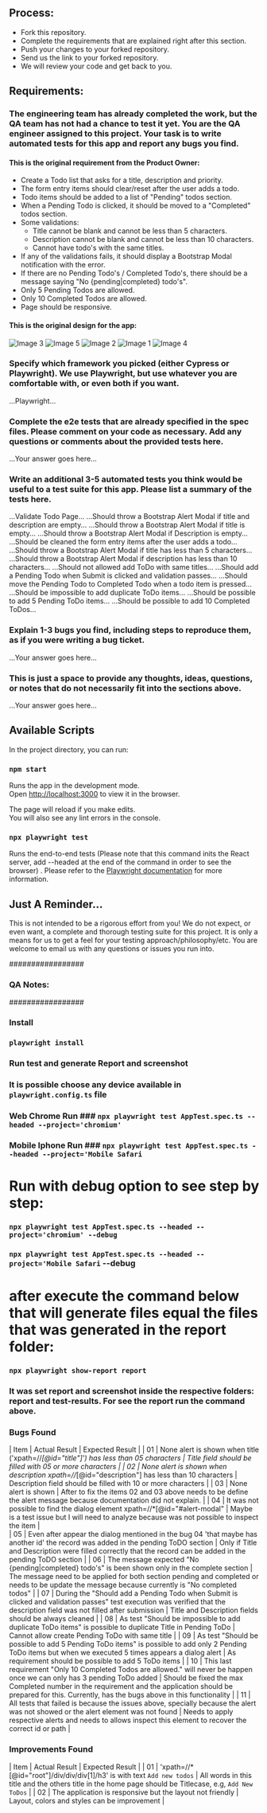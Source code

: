 ## Process:
- Fork this repository.
- Complete the requirements that are explained right after this section.
- Push your changes to your forked repository.
- Send us the link to your forked repository.
- We will review your code and get back to you.

## Requirements:

### The engineering team has already completed the work, but the QA team has not had a chance to test it yet. You are the QA engineer assigned to this project. Your task is to write automated tests for this app and report any bugs you find.

#### This is the original requirement from the Product Owner:
- Create a Todo list that asks for a title, description and priority.
- The form entry items should clear/reset after the user adds a todo.
- Todo items should be added to a list of "Pending" todos section.
- When a Pending Todo is clicked, it should be moved to a "Completed" todos section.
- Some validations:
  - Title cannot be blank and cannot be less than 5 characters.
  - Description cannot be blank and cannot be less than 10 characters.
  - Cannot have todo's with the same titles.
- If any of the validations fails, it should display a Bootstrap Modal notification with the error.
- If there are no Pending Todo's / Completed Todo's, there should be a message saying "No {pending|completed} todo's".
- Only 5 Pending Todos are allowed.
- Only 10 Completed Todos are allowed.
- Page should be responsive.

#### This is the original design for the app:
![Image 3](images/image-3.png)
![Image 5](images/image-5.png)
![Image 2](images/image-2.png)
![Image 1](images/image-1.png)
![Image 4](images/image-4.png)

### Specify which framework you picked (either Cypress or Playwright). We use Playwright, but use whatever you are comfortable with, or even both if you want.
...Playwright...

### Complete the e2e tests that are already specified in the spec files. Please comment on your code as necessary. Add any questions or comments about the provided tests here.
...Your answer goes here...

### Write an additional 3-5 automated tests you think would be useful to a test suite for this app. Please list a summary of the tests here.
...Validate Todo Page...
...Should throw a Bootstrap Alert Modal if title and description are empty...
...Should throw a Bootstrap Alert Modal if title is empty...
...Should throw a Bootstrap Alert Modal if Description is empty...
...Should be cleaned the form entry items after the user adds a todo...
...Should throw a Bootstrap Alert Modal if title has less than 5 characters...
...Should throw a Bootstrap Alert Modal if description has less than 10 characters...
...Should not allowed add ToDo with same titles...
...Should add a Pending Todo when Submit is clicked and validation passes...
...Should move the Pending Todo to Completed Todo when a todo item is pressed...
...Should be impossible to add duplicate ToDo items...
...Should be possible to add 5 Pending ToDo items...
...Should be possible to add 10 Completed ToDos...

### Explain 1-3 bugs you find, including steps to reproduce them, as if you were writing a bug ticket.

...Your answer goes here...

### This is just a space to provide any thoughts, ideas, questions, or notes that do not necessarily fit into the sections above.
...Your answer goes here...

## Available Scripts

In the project directory, you can run:

### `npm start`

Runs the app in the development mode.\
Open [http://localhost:3000](http://localhost:3000) to view it in the browser.

The page will reload if you make edits.\
You will also see any lint errors in the console.

### `npx playwright test`

Runs the end-to-end tests (Please note that this command inits the React server, add --headed at the end of the command in order to see the browser) .
Please refer to the [Playwright documentation](https://playwright.dev/docs/intro) for more information.

## Just A Reminder...

This is not intended to be a rigorous effort from you! We do not expect, or even want, a complete and thorough testing suite for this project. It is only a means for us to get a feel for your testing approach/philosophy/etc. You are welcome to email us with any questions or issues you run into.

#################
### QA Notes: ###
#################

### Install
### `playwright install`

### Run test and generate Report and screenshot
### It is possible choose any device available in `playwright.config.ts` file

### Web Chrome Run ### `npx playwright test AppTest.spec.ts --headed --project='chromium'`
### Mobile Iphone Run ### `npx playwright test AppTest.spec.ts --headed --project='Mobile Safari`

# Run with debug option to see step by step:
### `npx playwright test AppTest.spec.ts --headed --project='chromium' --debug`
### `npx playwright test AppTest.spec.ts --headed --project='Mobile Safari` --debug

# after execute the command below that will generate files equal the files that was generated in the report folder:
### `npx playwright show-report report`

### It was set report and screenshot inside the respective folders: report and test-results. For see the report run the command above.

### Bugs Found ### 
| Item   | Actual Result                                                                           | Expected Result                             |
| 01     | None alert is shown when title ('xpath=//*[@id="title"]')  has less than 05 characters  | Title field should be filled with 05 or more characters |
| 02     | None alert is shown when description xpath=//*[@id="description"] has less than 10 characters  | Description field should be filled with 10 or more characters |
| 03     | None alert is shown | After to fix the items 02 and 03 above needs to be define the alert message because documentation did not explain. |
| 04     | It was not possible to find the dialog element xpath=//*[@id="#alert-modal" | Maybe is a test issue but I will need to analyze because was not possible to inspect the item |   
| 05     | Even after appear the dialog mentioned in the bug 04 'that maybe has another id' the record was added in the pending ToDO section | Only if Title and Description were filled correctly that the record can be added in the pending ToDO section |
| 06     | The message expected "No {pending|completed} todo's" is been shown only in the complete section | The message need to be applied for both section pending and completed or needs to be update the message because currently is "No completed todos" |
| 07     | During the "Should add a Pending Todo when Submit is clicked and validation passes" test execution was verified that the description field was not filled after submission | Title and Description fields should be always cleaned  |
| 08     | As test "Should be impossible to add duplicate ToDo items" is possible to duplicate Title in Pending ToDo   | Cannot allow create Pending ToDo with same title |
| 09     | As test "Should be possible to add 5 Pending ToDo items" is possible to add only 2 Pending ToDo items but when we executed 5 times appears a dialog alert | As requirement should be possible to add 5 ToDo items |
| 10     | This last requirement "Only 10 Completed Todos are allowed." will never be happen once we can only has 3 pending ToDo added | Should be fixed the max Completed number in the requirement and the application should be prepared for this. Currently, has the bugs above in this functionality |
| 11     | All tests that failed is because the issues above, specially because the alert was not showed or the alert element was not found | Needs to apply respective alerts and needs to allows inspect this element to recover the correct id or path |

### Improvements Found ###
| Item   | Actual Result                                                           | Expected Result                             |
| 01     | 'xpath=//*[@id="root"]/div/div/div[1]/h3' is with text `Add new todos`  | All words in this title and the others title in the home page should be Titlecase, e.g, `Add New ToDos` |
| 02     | The application is responsive but the layout not friendly               | Layout, colors and styles can be improvement |
            

